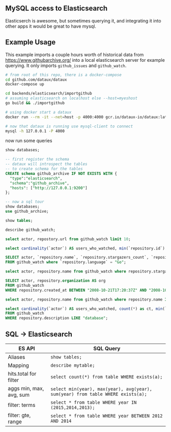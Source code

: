 
MySQL access to Elasticsearch
--------------------------------
Elasticserch is awesome, but sometimes querying it, and integrating it into other apps it would be great to have mysql.

## Example Usage
This example imports a couple hours worth of historical data
from  https://www.githubarchive.org/ into a local elasticsearch server for example querying.
It only imports `github_issues` and `github_watch`.

```sh
# from root of this repo, there is a docker-compose
cd github.com/dataux/dataux
docker-compose up

cd backends/elasticsearch/importgithub
# assuming elasticsearch on localhost else --host=myeshost
go build && ./importgithub

# using docker start a dataux
docker run --rm -it --net=host -p 4000:4000 gcr.io/dataux-io/dataux:latest

# now that dataux is running use mysql-client to connect
mysql -h 127.0.0.1 -P 4000
```
now run some queries
```sql
show databases;

-- first register the schema
-- dataux will introspect the tables
-- to create schema for the tables
CREATE schema github_archive IF NOT EXISTS WITH {
  "type":"elasticsearch", 
  "schema":"github_archive", 
  "hosts": ["http://127.0.0.1:9200"]
};

-- now a sql tour
show databases;
use github_archive;

show tables;

describe github_watch;

select actor, repostory.url from github_watch limit 10;

select cardinality(`actor`) AS users_who_watched, min(`repository.id`) as oldest_repo from github_watch;

SELECT actor, `repository.name`, `repository.stargazers_count`, `repository.language`
FROM github_watch where `repository.language` = "Go";

select actor, repository.name from github_watch where repository.stargazers_count BETWEEN "1000" AND 1100;

SELECT actor, repository.organization AS org
FROM github_watch 
WHERE repository.created_at BETWEEN "2008-10-21T17:20:37Z" AND "2008-10-21T19:20:37Z";

select actor, repository.name from github_watch where repository.name IN ("node", "docker","d3","myicons", "bootstrap") limit 100;

select cardinality(`actor`) AS users_who_watched, count(*) as ct, min(`repository.id`) as oldest_repo
FROM github_watch
WHERE repository.description LIKE "database";


```



SQL -> Elasticsearch
----------------------------------

ES API | SQL Query  
----- | -------
Aliases                 | `show tables;`
Mapping                 | `describe mytable;`
hits.total  for filter  | `select count(*) from table WHERE exists(a);`
aggs min, max, avg, sum | `select min(year), max(year), avg(year), sum(year) from table WHERE exists(a);`
filter:   terms         | `select * from table WHERE year IN (2015,2014,2013);`
filter: gte, range      | `select * from table WHERE year BETWEEN 2012 AND 2014`



